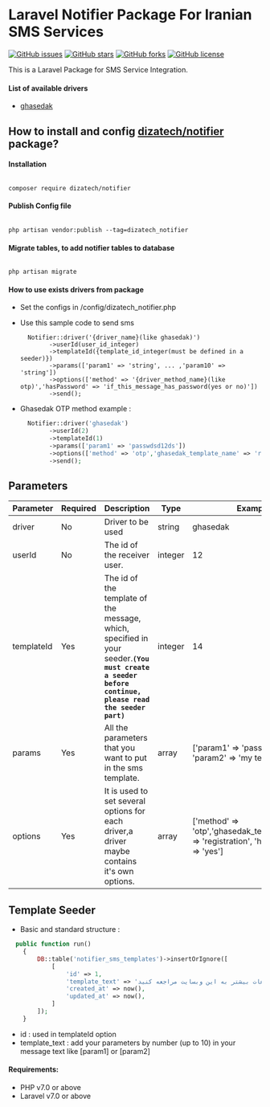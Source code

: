 # Laravel Notifier Package For Iranian SMS Services
[![GitHub issues](https://img.shields.io/github/issues/dizatech/notifier?style=flat-square)](https://github.com/dizatech/notifier/issues)
[![GitHub stars](https://img.shields.io/github/stars/dizatech/notifier?style=flat-square)](https://github.com/dizatech/notifier/stargazers)
[![GitHub forks](https://img.shields.io/github/forks/dizatech/notifier?style=flat-square)](https://github.com/dizatech/notifier/network)
[![GitHub license](https://img.shields.io/github/license/dizatech/notifier?style=flat-square)](https://github.com/dizatech/notifier/blob/main/LICENSE)

This is a Laravel Package for SMS Service Integration.

#### List of available drivers

- [ghasedak](https://ghasedak.io/)

## How to install and config [dizatech/notifier](https://github.com/dizatech/notifier) package?

#### Installation

```

composer require dizatech/notifier

```

#### Publish Config file

```

php artisan vendor:publish --tag=dizatech_notifier

```

#### Migrate tables, to add notifier tables to database

```

php artisan migrate

```

#### How to use exists drivers from package

- Set the configs in /config/dizatech_notifier.php

- Use this sample code to send sms

    ```
      Notifier::driver('{driver_name}(like ghasedak)')
            ->userId(user_id_integer)
            ->templateId({template_id_integer(must be defined in a seeder)})
            ->params(['param1' => 'string', ... ,'param10' => 'string'])
            ->options(['method' => '{driver_method_name}(like otp)','hasPassword' => 'if_this_message_has_password(yes or no)'])
            ->send();
    ```
  
- Ghasedak OTP method example :

    ```php
      Notifier::driver('ghasedak')
            ->userId(2)
            ->templateId(1)
            ->params(['param1' => 'passwdsd12ds'])
            ->options(['method' => 'otp','ghasedak_template_name' => 'registration', 'hasPassword' => 'yes'])
            ->send();
    ```

## Parameters
| Parameter | Required | Description | Type | Example |  
| --- | --- | --- | --- | --- |  
| driver | No | Driver to be used | string | ghasedak |  
| userId |  No | The id of the receiver user. | integer | 12 |  
| templateId | Yes | The id of the template of the message, which, specified in your seeder.**```(You must create a seeder before continue, please read the seeder part)```** | integer | 14 |  
| params | Yes | All the parameters that you want to put in the sms template. | array | ['param1' => 'passwdsd12ds', 'param2' => 'my text'] |  
| options | Yes | It is used to set several options for each driver,a driver maybe contains it's own options. | array | ['method' => 'otp','ghasedak_template_name' => 'registration', 'hasPassword' => 'yes'] |


## Template Seeder
- Basic and standard structure :
```php
  public function run()
    {
        DB::table('notifier_sms_templates')->insertOrIgnore([
            [
                'id' => 1,
                'template_text' => 'جهت اطلاعات بیشتر به این وبسایت مراجعه کنید : [param1]',
                'created_at' => now(),
                'updated_at' => now(),
            ]
        ]);
    }
```
* id : used in templateId option
* template_text : add your parameters by number (up to 10) in your message text like [param1] or [param2]


#### Requirements:

- PHP v7.0 or above
- Laravel v7.0 or above

